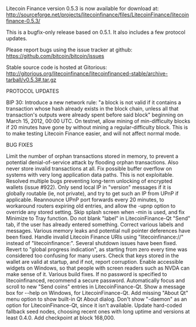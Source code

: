 Litecoin Finance version 0.5.3 is now available for download at:
http://sourceforge.net/projects/litecoinfinance/files/LitecoinFinance/litecoinfinance-0.5.3/

This is a bugfix-only release based on 0.5.1.
It also includes a few protocol updates.

Please report bugs using the issue tracker at github:
https://github.com/bitcoin/bitcoin/issues

Stable source code is hosted at Gitorious:
http://gitorious.org/litecoinfinance/litecoinfinanced-stable/archive-tarball/v0.5.3#.tar.gz

PROTOCOL UPDATES

BIP 30: Introduce a new network rule: "a block is not valid if it contains a transaction whose hash already exists in the block chain, unless all that transaction's outputs were already spent before said block" beginning on March 15, 2012, 00:00 UTC.
On testnet, allow mining of min-difficulty blocks if 20 minutes have gone by without mining a regular-difficulty block. This is to make testing Litecoin Finance easier, and will not affect normal mode.

BUG FIXES

Limit the number of orphan transactions stored in memory, to prevent a potential denial-of-service attack by flooding orphan transactions. Also never store invalid transactions at all.
Fix possible buffer overflow on systems with very long application data paths. This is not exploitable.
Resolved multiple bugs preventing long-term unlocking of encrypted wallets
(issue #922).
Only send local IP in "version" messages if it is globally routable (ie, not private), and try to get such an IP from UPnP if applicable.
Reannounce UPnP port forwards every 20 minutes, to workaround routers expiring old entries, and allow the -upnp option to override any stored setting.
Skip splash screen when -min is used, and fix Minimize to Tray function.
Do not blank "label" in LitecoinFinance-Qt "Send" tab, if the user has already entered something.
Correct various labels and messages.
Various memory leaks and potential null pointer deferences have been fixed.
Handle invalid Litecoin Finance URIs using "litecoinfinance://" instead of "litecoinfinance:".
Several shutdown issues have been fixed.
Revert to "global progress indication", as starting from zero every time was considered too confusing for many users.
Check that keys stored in the wallet are valid at startup, and if not, report corruption.
Enable accessible widgets on Windows, so that people with screen readers such as NVDA can make sense of it.
Various build fixes.
If no password is specified to litecoinfinanced, recommend a secure password.
Automatically focus and scroll to new "Send coins" entries in LitecoinFinance-Qt.
Show a message box for --help on Windows, for LitecoinFinance-Qt.
Add missing "About Qt" menu option to show built-in Qt About dialog.
Don't show "-daemon" as an option for LitecoinFinance-Qt, since it isn't available.
Update hard-coded fallback seed nodes, choosing recent ones with long uptime and versions at least 0.4.0.
Add checkpoint at block 168,000.
